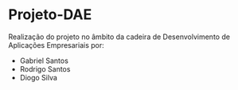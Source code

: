 # Projeto-DAE
Realização do projeto no âmbito da cadeira de Desenvolvimento de Aplicações Empresariais por:
- Gabriel Santos
- Rodrigo Santos
- Diogo Silva
